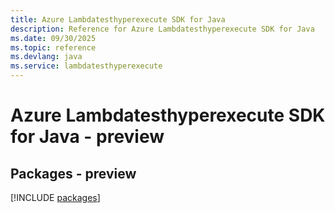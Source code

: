 ```yaml
---
title: Azure Lambdatesthyperexecute SDK for Java
description: Reference for Azure Lambdatesthyperexecute SDK for Java
ms.date: 09/30/2025
ms.topic: reference
ms.devlang: java
ms.service: lambdatesthyperexecute
---
```

# Azure Lambdatesthyperexecute SDK for Java - preview
## Packages - preview
[!INCLUDE [packages](lambdatesthyperexecute-index.md)]